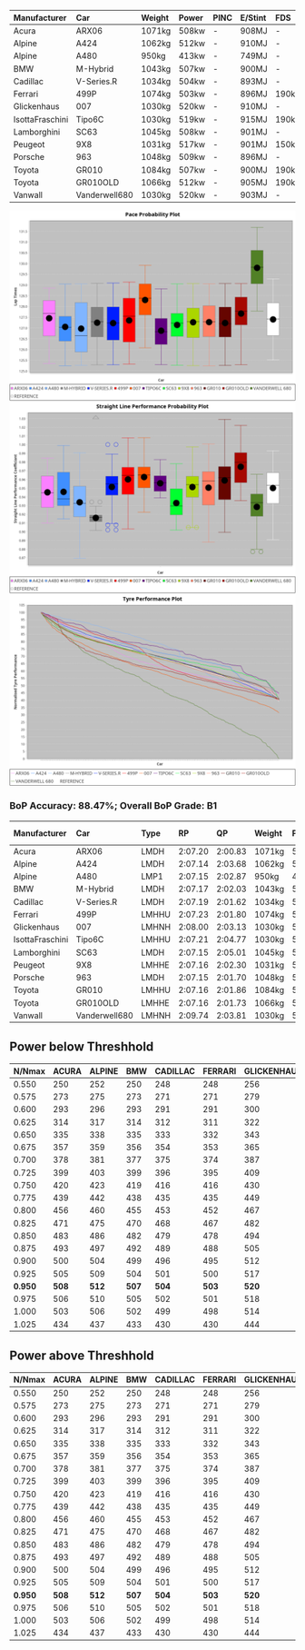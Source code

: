 |Manufacturer|Car|Weight|Power|PINC|E/Stint|FDS|
|:-|:-|:-|:-|:-|:-|:-|
|Acura|ARX06|1071kg|508kw|-|908MJ|-|
|Alpine|A424|1062kg|512kw|-|910MJ|-|
|Alpine|A480|950kg|413kw|-|749MJ|-|
|BMW|M-Hybrid|1043kg|507kw|-|900MJ|-|
|Cadillac|V-Series.R|1034kg|504kw|-|893MJ|-|
|Ferrari|499P|1074kg|503kw|-|896MJ|190kph|
|Glickenhaus|007|1030kg|520kw|-|910MJ|-|
|IsottaFraschini|Tipo6C|1030kg|519kw|-|915MJ|190kph|
|Lamborghini|SC63|1045kg|508kw|-|901MJ|-|
|Peugeot|9X8|1031kg|517kw|-|901MJ|150kph|
|Porsche|963|1048kg|509kw|-|896MJ|-|
|Toyota|GR010|1084kg|507kw|-|900MJ|190kph|
|Toyota|GR010OLD|1066kg|512kw|-|905MJ|190kph|
|Vanwall|Vanderwell680|1030kg|520kw|-|903MJ|-|

![PACECHART](./IMG/ACOMETHOD.png)
![STRAIGHTLINEPERFORMANCECHART](./IMG/ACOMETHOD_sp.png)
![TYREPERFORMANCECHART](./IMG/ACOMETHOD_tw.png)

### BoP Accuracy: 88.47%; Overall BoP Grade: B1
|Manufacturer|Car|Type|RP|QP|Weight|Power¹|Threshhold|PINC|Power²|E/Stint|AVG Vmax|FDS|RDLC|L/Stint|BOP-Grade|ModelAccuracy|ModelPoints|Match%|
|:-|:-|:-|:-|:-|:-|:-|:-|:-|:-|:-|:-|:-|:-|:-|:-|:-|:-|:-|
|Acura|ARX06|LMDH|2:07.20|2:00.83|1071kg|508kw|210.0kph|-|508kw|908MJ|301.03kph|-|0.99|25|-B1|100.00%|995|87.69%|
|Alpine|A424|LMDH|2:07.14|2:03.68|1062kg|512kw|210.0kph|-|512kw|910MJ|301.72kph|-|1.00|25|~A1|80.53%|517|96.48%|
|Alpine|A480|LMP1|2:07.15|2:02.87|950kg|413kw|210.0kph|-|413kw|749MJ|297.20kph|-|0.97|23|~A1|56.35%|794|100.00%|
|BMW|M-Hybrid|LMDH|2:07.17|2:02.03|1043kg|507kw|210.0kph|-|507kw|900MJ|298.33kph|-|1.03|25|-A2|96.62%|1656|92.82%|
|Cadillac|V-Series.R|LMDH|2:07.19|2:01.62|1034kg|504kw|210.0kph|-|504kw|893MJ|302.57kph|-|1.03|25|~A1|90.68%|2081|96.53%|
|Ferrari|499P|LMHHU|2:07.23|2:01.80|1074kg|503kw|210.0kph|-|503kw|896MJ|302.90kph|190kph|1.02|25|~A1|94.63%|2574|96.27%|
|Glickenhaus|007|LMHNH|2:08.00|2:03.13|1030kg|520kw|210.0kph|-|520kw|910MJ|306.22kph|-|0.95|25|+B1|94.93%|1610|89.93%|
|IsottaFraschini|Tipo6C|LMHHU|2:07.21|2:04.77|1030kg|519kw|210.0kph|-|519kw|915MJ|304.97kph|190kph|1.08|25|+B1|66.67%|96|85.55%|
|Lamborghini|SC63|LMDH|2:07.15|2:05.01|1045kg|508kw|210.0kph|-|508kw|901MJ|299.98kph|-|1.05|25|-A2|92.15%|399|94.03%|
|Peugeot|9X8|LMHHE|2:07.16|2:02.30|1031kg|517kw|210.0kph|-|517kw|901MJ|303.30kph|150kph|1.03|25|~A1|83.80%|2473|99.16%|
|Porsche|963|LMDH|2:07.15|2:01.70|1048kg|509kw|210.0kph|-|509kw|896MJ|302.77kph|-|1.02|25|-A2|95.67%|5902|92.44%|
|Toyota|GR010|LMHHU|2:07.16|2:01.86|1084kg|507kw|210.0kph|-|507kw|900MJ|302.66kph|190kph|1.01|25|-A2|91.69%|3310|94.96%|
|Toyota|GR010OLD|LMHHE|2:07.16|2:01.73|1066kg|512kw|210.0kph|-|512kw|905MJ|306.14kph|190kph|1.02|25|~A1|85.24%|1322|98.39%|
|Vanwall|Vanderwell680|LMHNH|2:09.74|2:03.81|1030kg|520kw|210.0kph|-|520kw|903MJ|299.94kph|-|1.01|25|+Ω1|93.72%|627|14.37%|

## Power below Threshhold
|N/Nmax|ACURA|ALPINE|BMW|CADILLAC|FERRARI|GLICKENHAUS|ISOTTAFRASCHINI|LAMBORGHINI|PEUGEOT|PORSCHE|TOYOTA|TOYOTA|VANWALL|​|RPM|A480|
|:-|:-|:-|:-|:-|:-|:-|:-|:-|:-|:-|:-|:-|:-|:-|:-|:-|
|0.550|250|252|250|248|248|256|256|250|255|251|250|252|256|​|--|-|
|0.575|273|275|273|271|271|279|279|273|278|274|273|275|279|​|--|-|
|0.600|293|296|293|291|291|300|299|293|298|294|293|296|300|​|--|-|
|0.625|314|317|314|312|311|322|321|314|320|315|314|317|322|​|--|-|
|0.650|335|338|335|333|332|343|342|335|341|336|335|338|343|​|--|-|
|0.675|357|359|356|354|353|365|364|357|363|357|356|359|365|​|--|-|
|0.700|378|381|377|375|374|387|386|378|385|379|377|381|387|​|--|-|
|0.725|399|403|399|396|395|409|408|399|407|400|399|403|409|​|--|-|
|0.750|420|423|419|416|416|430|429|420|427|421|419|423|430|​|--|-|
|0.775|439|442|438|435|435|449|448|439|446|440|438|442|449|​|5000|242|
|0.800|456|460|455|453|452|467|466|456|464|457|455|460|467|​|5500|286|
|0.825|471|475|470|468|467|482|481|471|479|472|470|475|482|​|6000|320|
|0.850|483|486|482|479|478|494|493|483|491|484|482|486|494|​|6500|361|
|0.875|493|497|492|489|488|505|504|493|502|494|492|497|505|​|7000|404|
|0.900|500|504|499|496|495|512|511|500|509|501|499|504|512|​|7500|414|
|0.925|505|509|504|501|500|517|516|505|514|506|504|509|517|​|8000|410|
|**0.950**|**508**|**512**|**507**|**504**|**503**|**520**|**519**|**508**|**517**|**509**|**507**|**512**|**520**|**​**|**8500**|**413**|
|0.975|506|510|505|502|501|518|517|506|515|507|505|510|518|​|9000|207|
|1.000|503|506|502|499|498|514|513|503|511|504|502|506|514|​|--|-|
|1.025|434|437|433|430|430|444|443|434|441|435|433|437|444|​|--|-|

## Power above Threshhold
|N/Nmax|ACURA|ALPINE|BMW|CADILLAC|FERRARI|GLICKENHAUS|ISOTTAFRASCHINI|LAMBORGHINI|PEUGEOT|PORSCHE|TOYOTA|TOYOTA|VANWALL|​|RPM|A480|
|:-|:-|:-|:-|:-|:-|:-|:-|:-|:-|:-|:-|:-|:-|:-|:-|:-|
|0.550|250|252|250|248|248|256|256|250|255|251|250|252|256|​|--|-|
|0.575|273|275|273|271|271|279|279|273|278|274|273|275|279|​|--|-|
|0.600|293|296|293|291|291|300|299|293|298|294|293|296|300|​|--|-|
|0.625|314|317|314|312|311|322|321|314|320|315|314|317|322|​|--|-|
|0.650|335|338|335|333|332|343|342|335|341|336|335|338|343|​|--|-|
|0.675|357|359|356|354|353|365|364|357|363|357|356|359|365|​|--|-|
|0.700|378|381|377|375|374|387|386|378|385|379|377|381|387|​|--|-|
|0.725|399|403|399|396|395|409|408|399|407|400|399|403|409|​|--|-|
|0.750|420|423|419|416|416|430|429|420|427|421|419|423|430|​|--|-|
|0.775|439|442|438|435|435|449|448|439|446|440|438|442|449|​|5000|242|
|0.800|456|460|455|453|452|467|466|456|464|457|455|460|467|​|5500|286|
|0.825|471|475|470|468|467|482|481|471|479|472|470|475|482|​|6000|320|
|0.850|483|486|482|479|478|494|493|483|491|484|482|486|494|​|6500|361|
|0.875|493|497|492|489|488|505|504|493|502|494|492|497|505|​|7000|404|
|0.900|500|504|499|496|495|512|511|500|509|501|499|504|512|​|7500|414|
|0.925|505|509|504|501|500|517|516|505|514|506|504|509|517|​|8000|410|
|**0.950**|**508**|**512**|**507**|**504**|**503**|**520**|**519**|**508**|**517**|**509**|**507**|**512**|**520**|**​**|**8500**|**413**|
|0.975|506|510|505|502|501|518|517|506|515|507|505|510|518|​|9000|207|
|1.000|503|506|502|499|498|514|513|503|511|504|502|506|514|​|--|-|
|1.025|434|437|433|430|430|444|443|434|441|435|433|437|444|​|--|-|
